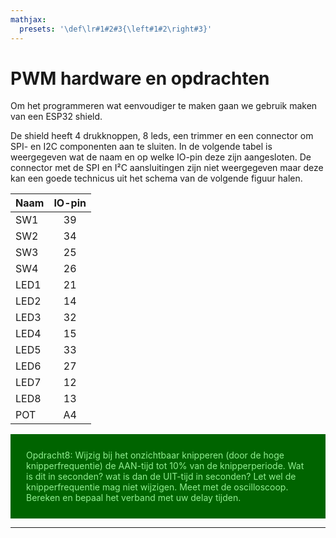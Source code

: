```yaml
---
mathjax:
  presets: '\def\lr#1#2#3{\left#1#2\right#3}'
---
```


# PWM hardware en opdrachten

Om het programmeren wat eenvoudiger te maken gaan we gebruik maken van een ESP32 shield.



De shield heeft 4 drukknoppen, 8 leds, een trimmer en een connector om SPI- en I2C componenten aan te sluiten. In de volgende tabel is weergegeven wat de naam en op welke IO-pin deze zijn aangesloten. De connector met de SPI en I²C aansluitingen zijn niet weergegeven maar deze kan een goede technicus uit het schema van de volgende figuur halen.


| Naam | IO-pin |
| ----------- |:------------:|
| SW1| 39 | 
| SW2| 34| 
| SW3| 25 | 
| SW4| 26 | 
| LED1| 21 | 
| LED2| 14 | 
| LED3| 32 | 
| LED4| 15 | 
| LED5| 33 | 
| LED6| 27 | 
| LED7| 12 | 
| LED8| 13 | 
| POT| A4 | 



<div style="background-color:darkgreen; text-align:left; vertical-align:left; padding:15px;">
<p style="color:lightgreen; margin:10px">
Opdracht8: Wijzig bij het onzichtbaar knipperen (door de hoge knipperfrequentie) de AAN-tijd tot 10% van de knipperperiode. Wat is dit in seconden? wat is dan de UIT-tijd in seconden? Let wel de knipperfrequentie mag niet wijzigen. Meet met de oscilloscoop. Bereken en bepaal het verband met uw delay tijden. 
</p>
</div>

***